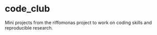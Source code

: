 # code_club
Mini projects from the riffomonas project to work on coding skills and reproducible research. 
